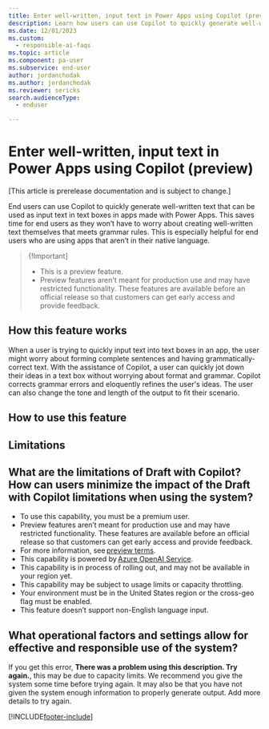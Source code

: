 ```yaml
---
title: Enter well-written, input text in Power Apps using Copilot (preveiw)
description: Learn how users can use Copilot to quickly generate well-written text that can be used as input text in text boxes in apps made with Power Apps.
ms.date: 12/01/2023
ms.custom: 
  - responsible-ai-faqs
ms.topic: article
ms.component: pa-user
ms.subservice: end-user
author: jordanchodak
ms.author: jordanchodak
ms.reviewer: sericks
search.audienceType: 
  - enduser

---
```


# Enter well-written, input text in Power Apps using Copilot (preview)

[This article is prerelease documentation and is subject to change.]

End users can use Copilot to quickly generate well-written text that can be used as input text in text boxes in apps made with Power Apps. This saves time for end users as they won’t have to worry about creating well-written text themselves that meets grammar rules. This is especially helpful for end users who are using apps that aren’t in their native language. 

> {!Important]
> - This is a preview feature.
> - Preview features aren't meant for production use and may have restricted functionality. These features are available before an official release so that customers can get early access and provide feedback.

## How this feature works

When a user is trying to quickly input text into text boxes in an app, the user might worry about forming complete sentences and having grammatically-correct text. With the assistance of Copilot, a user can quickly jot down their ideas in a text box without worrying about format and grammar. Copilot corrects grammar errors and eloquently refines the user's ideas. The user can also change the tone and length of the output to fit their scenario.

## How to use this feature

## Limitations

## What are the limitations of Draft with Copilot? How can users minimize the impact of the Draft with Copilot limitations when using the system? 

- To use this capability, you must be a premium user. 
- Preview features aren’t meant for production use and may have restricted functionality. These features are available before an official release so that customers can get early access and provide feedback. 
- For more information, see [preview terms](https://go.microsoft.com/fwlink/?linkid=2189520). 
- This capability is powered by [Azure OpenAI Service](/azure/cognitive-services/openai/overview). 
- This capability is in process of rolling out, and may not be available in your region yet. 
- This capability may be subject to usage limits or capacity throttling. 
- Your environment must be in the United States region or the cross-geo flag must be enabled.
- This feature doesn’t support non-English language input. 

## What operational factors and settings allow for effective and responsible use of the system? 

If you get this error, **There was a problem using this description. Try again.**, this may be due to capacity limits. We recommend you give the system some time before trying again. It may also be that you have not given the system enough information to properly generate output.  Add more details to try again.

 
[!INCLUDE[footer-include](../includes/footer-banner.md)]
